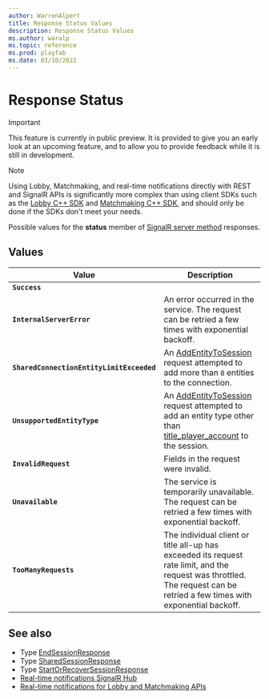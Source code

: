 ```yaml
---
author: WarrenAlpert
title: Response Status Values
description: Response Status Values
ms.author: waralp
ms.topic: reference
ms.prod: playfab
ms.date: 03/10/2022
---
```


# Response Status

> [!IMPORTANT]
> This feature is currently in public preview. It is provided to give you an
> early look at an upcoming feature, and to allow you to provide feedback while
> it is still in development.

> [!NOTE]
> Using Lobby, Matchmaking, and real-time notifications directly with REST and
> SignalR APIs is significantly more complex than using client SDKs such as the
> [Lobby C++
> SDK](../../multiplayer/lobby/playfabmultiplayerreference-cpp/pflobby/pflobby_members.md)
> and [Matchmaking C++
> SDK](../../multiplayer/lobby/playfabmultiplayerreference-cpp/pfmatchmaking/pfmatchmaking_members.md),
> and should only be done if the SDKs don't meet your needs.

Possible values for the **status** member of [SignalR server
method](../signalr-hub.md#server-methods) responses.

## Values

| Value | Description |
| --- | --- |
| **`Success`** |  |
| **`InternalServerError`** | An error occurred in the service. The request can be retried a few times with exponential backoff. |
| **`SharedConnectionEntityLimitExceeded`** | An [AddEntityToSession](../server-methods/add-entity-to-session.md) request attempted to add more than `8` entities to the connection. |
| **`UnsupportedEntityType`** | An [AddEntityToSession](../server-methods/add-entity-to-session.md) request attempted to add an entity type other than [title_player_account](../../data/entities/available-built-in-entity-types.md#title_player_account) to the session. |
| **`InvalidRequest`** | Fields in the request were invalid. |
| **`Unavailable`** | The service is temporarily unavailable. The request can be retried a few times with exponential backoff. |
| **`TooManyRequests`** | The individual client or title all-up has exceeded its request rate limit, and the request was throttled. The request can be retried a few times with exponential backoff. |

## See also

- Type [EndSessionResponse](end-session-response.md)
- Type [SharedSessionResponse](shared-session-response.md)
- Type [StartOrRecoverSessionResponse](start-or-recover-session-response.md)
- [Real-time notifications SignalR Hub](../signalr-hub.md)
- [Real-time notifications for Lobby and Matchmaking APIs](../overview.md)
